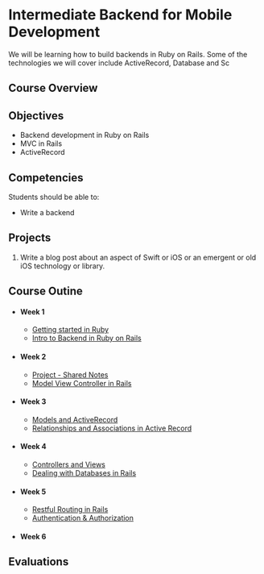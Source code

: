 # Intermediate Backend for Mobile Development


We will be learning how to build backends in Ruby on Rails. Some of the technologies we will cover include ActiveRecord, Database and Sc

## Course Overview

## Objectives

- Backend development in Ruby on Rails
- MVC in Rails
- ActiveRecord

## Competencies

Students should be able to:

- Write a backend


## Projects

1. Write a blog post about an aspect of Swift or iOS or an emergent or old iOS technology or library.


## Course Outine

- #### Week 1
    - [Getting started in Ruby](10-Basic-Ruby)
    - [Intro to Backend in Ruby on Rails](11-Intro-To-Ruby-On-Rails)
    
- #### Week 2
    - [Project - Shared Notes](08-Project-Shared-Notes)
    - [Model View Controller in Rails](12-MVC-in-Rails)
    
    
- #### Week 3
    - [Models and ActiveRecord](13-Active-Record)
    - [Relationships and Associations in Active Record]()

- #### Week 4
    - [Controllers and Views]()
    - [Dealing with Databases in Rails]()
    
    
- #### Week 5
    - [Restful Routing in Rails]()
    - [Authentication & Authorization]()
    
- #### Week 6
    

## Evaluations

